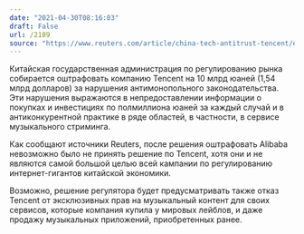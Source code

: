 ```yaml
---
date: "2021-04-30T08:16:03"
draft: False
url: /2189
source: "https://www.reuters.com/article/china-tech-antitrust-tencent/exclusive-china-readies-tencent-penalty-in-antitrust-crackdown-sources-idUSL1N2ML04K"
---
```


Китайская государственная администрация по регулированию рынка собирается оштрафовать компанию Tencent на 10 млрд юаней (1,54 млрд долларов) за нарушения антимонопольного законодательства. Эти нарушения выражаются в непредоставлении информации о покупках и инвестициях по полмиллиона юаней за каждый случай и в антиконкурентной практике в ряде областей, в частности, в сервисе музыкального стриминга.

Как сообщают источники Reuters, после решения оштрафовать Alibaba невозможно было не принять решение по Tencent, хотя они и не являются самой большой целью всей кампании по регулированию интернет-гигантов китайской экономики.

Возможно, решение регулятора будет предусматривать также отказ Tencent от эксклюзивных прав на музыкальный контент для своих сервисов, которые компания купила у мировых лейблов, и даже продажу музыкальных приложений, приобретенных ранее.
